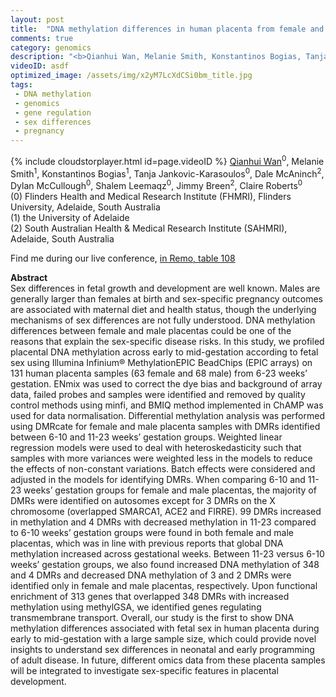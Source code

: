 ```yaml
---
layout: post
title:  "DNA methylation differences in human placenta from female and male bearing pregnancies"
comments: true
category: genomics
description: "<b>Qianhui Wan, Melanie Smith, Konstantinos Bogias, Tanja Jankovic-Karasoulos, Dale McAninch, Dylan McCullough, Shalem Leemaqz, Jimmy Breen, Claire Roberts</b><br/>Sex differences in fetal growth and development ar..."
videoID: asdf
optimized_image: /assets/img/x2yM7LcXdCSi0bm_title.jpg
tags:
 - DNA methylation
 - genomics
 - gene regulation
 - sex differences
 - pregnancy
---
```

{% include cloudstorplayer.html id=page.videoID %}
<u>Qianhui Wan</u><sup>0</sup>, Melanie Smith<sup>1</sup>, Konstantinos Bogias<sup>1</sup>, Tanja Jankovic-Karasoulos<sup>0</sup>, Dale McAninch<sup>2</sup>, Dylan McCullough<sup>0</sup>, Shalem Leemaqz<sup>0</sup>, Jimmy Breen<sup>2</sup>, Claire Roberts<sup>0</sup><br/>
\(0\) Flinders Health and Medical Research Institute (FHMRI), Flinders University, Adelaide, South Australia<br/>
\(1\) the University of Adelaide<br/>
\(2\) South Australian Health &amp; Medical Research Institute (SAHMRI), Adelaide, South Australia

Find me during our live conference, [in Remo, table 108](https://remo.co)

<b>Abstract</b><br/>
Sex differences in fetal growth and development are well known. Males are generally larger than females at birth and sex-specific pregnancy outcomes are associated with maternal diet and health status, though the underlying mechanisms of sex differences are not fully understood. DNA methylation differences between female and male placentas could be one of the reasons that explain the sex-specific disease risks. In this study, we profiled placental DNA methylation across early to mid-gestation according to fetal sex using Illumina Infinium® MethylationEPIC BeadChips \(EPIC arrays\) on 131 human placenta samples \(63 female and 68 male\) from 6-23 weeks’ gestation. ENmix was used to correct the dye bias and background of array data, failed probes and samples were identified and removed by quality control methods using minfi, and BMIQ method implemented in ChAMP was used for data normalisation. Differential methylation analysis was performed using DMRcate for female and male placenta samples with DMRs identified between 6-10 and 11-23 weeks’ gestation groups. Weighted linear regression models were used to deal with heteroskedasticity such that samples with more variances were weighted less in the models to reduce the effects of non-constant variations. Batch effects were considered and adjusted in the models for identifying DMRs. When comparing 6-10 and 11-23 weeks’ gestation groups for female and male placentas, the majority of DMRs were identified on autosomes except for 3 DMRs on the X chromosome \(overlapped SMARCA1, ACE2 and FIRRE\). 99 DMRs increased in methylation and 4 DMRs with decreased methylation in 11-23 compared to 6-10 weeks’ gestation groups were found in both female and male placentas, which was in line with previous reports that global DNA methylation increased across gestational weeks. Between 11-23 versus 6-10 weeks’ gestation groups, we also found increased DNA methylation of 348 and 4 DMRs and decreased DNA methylation of 3 and 2 DMRs were identified only in female and male placentas, respectively. Upon functional enrichment of 313 genes that overlapped 348 DMRs with increased methylation using methylGSA, we identified genes regulating transmembrane transport. Overall, our study is the first to show DNA methylation differences associated with fetal sex in human placenta during early to mid-gestation with a large sample size, which could provide novel insights to understand sex differences in neonatal and early programming of adult disease. In future, different omics data from these placenta samples will be integrated to investigate sex-specific features in placental development.
